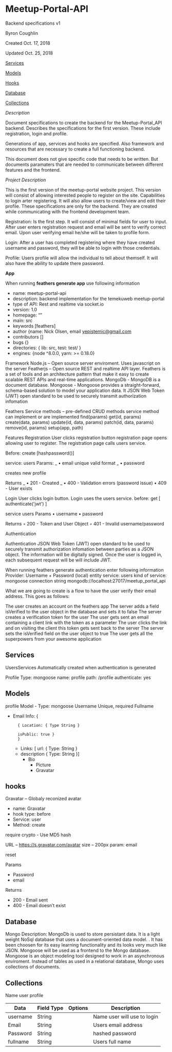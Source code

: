 # Meetup-Portal-API

Backend specifications v1

Byron Coughlin

Created Oct. 17, 2018

Updated Oct. 25, 2018

[Services](##Services)

[Models](##Models##)

[Hooks](##Hooks##)

[Database](##Database##)

[Collections](##Collections##)

_Description_

Document specifications to create the backend for the Meetup-Portal_API backend. Describes the specifications for the first version. These include registration, login and profile.

Generations of app, services and hooks are specified. Also framework and resources that are necessary to create a full functioning backend.

This document does not give specific code that needs to be written. But documents paramaters that are needed to communicate between different features and the frontend.

_Project Description_

This is the first version of the meetup-portal website project. This version will consist of allowing interested people to register on the site. Capabilities to login arter registering. It will also allow users to create/view and edit their profile. These specifications are only for the backend. They are created while communicating with the frontend development team.

Registration: Is the first step. It will consist of minimal fields for user to input. After user enters registration request and email will be sent to verify correct email. Upon user verifying email he/she will be taken to profile form.

Login: After a user has completed registering where they have created username and password, they will be able to login with those credentials.

Profile: Users profile will allow the individual to tell about themself. It will also have the ability to update there password.

**App**

When running **feathers generate app** use following information

- name: meetup-portal-api
- description: backend implementation for the temekuweb meetup-portal
- type of API: Rest and realtime via socket.io
- version: 1.0
- homepage: “”
- main: src
- keywords [feathers]
- author {name: Nick Olsen, email <yepistemic@gmail.com>
- contributors []
- bugs {}
- directories: { lib: src, test: test/ }
- engines: {node ^8.0.0, yarn: >= 0.18.0}

Framework
Node.js – Open source server enviroment. Uses javascript on the server
Featherjs – Open source REST and realtime API layer. Feathers is a set of tools and an architecture pattern that make it easy to create scalable REST APIs and real-time applications.
MongoDb - MongoDB is a document database.
Mongoose - Mongoose provides a straight-forward, schema-based solution to model your application data. It
JSON Web Token (JWT) open standard to be used to securely transmit authorization infomation

Feathers
Service methods – pre-defined CRUD methods service method can implement or are implemented
find(params)
get(id, params)
create(data, params)
update(id, data, params)
patch(id, data, params)
remove(id, params)
setup(app, path)

Features
Registration
User clicks registration button registration page opens allowing user to register. The registration page calls users service.

Before:
create [hashpassword()]

service: users
Params:
_ • email unique valid format
_ • password

creates new profile

Returns
_ • 201 - Created
_ • 400 - Validation errors (password issue)
• 409 - User exists

Login
User clicks login button. Login uses the users service. before: get [ authenticate('jwt') ]

service users
Params
• username
• password

Returns
◦ 200 - Token and User Object
◦ 401 - Invalid username/password

Authentication

Authentication
JSON Web Token (JWT) open standard to be used to securely transmit authorization infomation between parties as a JSON object. The information will be digitally signed. Once the user is logged in, each subsequent request will be will include JWT.

When running feathers generate authentication enter following information
Provider: Username + Password (local)
entity service: users
kind of service: mongoose
connection string mongodb://localhost:27017/meetup_portal_api

What we are going to create is a flow to have the user verify their email address. This goes as follows:

The user creates an account on the feathers app
The server adds a field isVerified to the user object in the database and sets it to false
The server creates a verification token for the user
The user gets sent an email containing a client link with the token as a parameter
The user clicks the link and on visiting the client this token gets sent back to the server
The server sets the isVerified field on the user object to true
The user gets all the superpowers from your awesome application

## Services
UsersServices
Automatically created when authentication is generated

Profile
Type: mongoose
name: profile
path: /profile
authenticate: yes

## Models
profile
Model -
Type: mongoose
Username Unique, required
Fullname

- Email
  Info: {

        { Location: { Type String }

        isPublic: true }
        }

  - Links: [
    url: { Type: String }
  - description { Type: String }]
    - Bio
      - Picture
      - Gravatar

## hooks
Gravatar – Globaly reconized avatar

- name: Gravatar
- hook type: before
- Service: user
- Method: create

require crypto - Use MD5 hash

URL – <https://s.gravatar.com/avatar>
size – 200px
param: email

reset

Params

- Password
- email

Returns

- 200 - Email sent
- 400 - Email doesn’t exist

## Database

Mongo
Description: MongoDb is used to store persistant data. It is a light weight NoSql database that uses a document-oriented data model. . It has been choosen for its easy learning functionality and its looks very much like JSON. Mongoose will be used as a frontend to the Mongo database. Mongoose is an object modeling tool designed to work in an asynchronous enviroment. Instead of tables as used in a relational database, Mongo uses collections of documents.

## Collections

Name
user
profile

| Data     | Field Type | Options | Description                 |
| -------- | ---------- | ------- | --------------------------- |
| username | String     |         | Name user will use to login |
| Email    | String     |         | Users email address         |
| Password | String     |         | hashed password             |
| fullname | String     |         | Users full name             |
